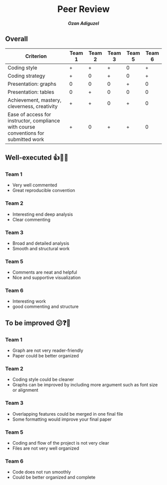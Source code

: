 
<h1 align="center">Peer Review</hh1>

<h5 align="center">Ozan Adiguzel</h5>

## Overall

Criterion| Team 1 | Team 2 | Team 3 | Team 5 | Team 6 |
|--------|---|---|---|---|---|
|Coding style| + | + | + | 0 | + |
|Coding strategy| + | 0 | + | 0 | + |
|Presentation: graphs| 0 | 0 | 0 | + | 0 |
|Presentation: tables| 0 | + | 0 | 0 | 0 |
|Achievement, mastery, cleverness, creativity| + | + | 0 | + | 0 |
|Ease of access for instructor, compliance with course conventions for submitted work| + | 0 | + | + | 0 |

## Well-executed :thumbsup::tada::confetti_ball:

### Team 1

* Very well commented
* Great reproducible convention

### Team 2

* Interesting end deep analysis
* Clear commenting

### Team 3

* Broad and detailed analysis
* Smooth and structural work

### Team 5

* Comments are neat and helpful
* Nice and supportive visualization

### Team 6

* Interesting work
* good commenting and structure

## To be improved :confused::question::thought_balloon:

### Team 1

* Graph are not very reader-friendly
* Paper could be better organized

### Team 2

* Coding style could be cleaner
* Graphs can be improved by including more argument such as font size or alignment

### Team 3

* Overlapping features could be merged in one final file
* Some formatting would improve your final paper 

### Team 5

* Coding and flow of the project is not very clear
* Files are not very well organized

### Team 6

* Code does not run smoothly
* Could be better organized and complete
